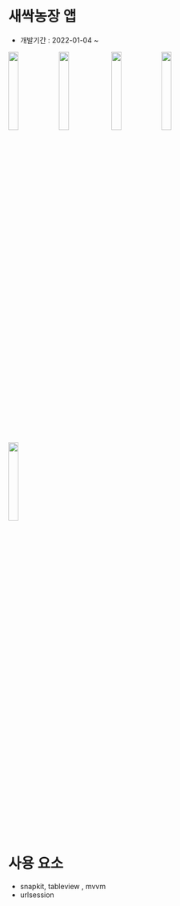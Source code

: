 # 새싹농장 앱 

- 개발기간 : 2022-01-04 ~ 

<img src ="https://user-images.githubusercontent.com/26668309/149769812-5ba2058a-e1eb-4392-a30a-641e4b474b11.png" width=20%><img src ="https://user-images.githubusercontent.com/26668309/149769916-5e69cee0-9d09-49f4-bba2-498aa08dad28.png" width=20%> <img src ="https://user-images.githubusercontent.com/26668309/149772181-2fd28b2d-25b7-4336-b4d5-4d6888570e83.png" width=20%><img src ="https://user-images.githubusercontent.com/26668309/149772256-03b0a4f3-daf7-483a-a012-620c17beb16d.png" width=20%><img src ="https://user-images.githubusercontent.com/26668309/149772263-cca5dcc7-eba5-4776-b014-3d16f026de30.png" width=20%>



# 사용 요소
- snapkit, tableview , mvvm
- urlsession

